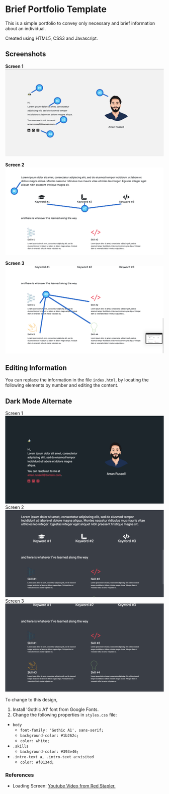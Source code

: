 # Brief Portfolio Template

This is a simple portfolio to convey only necessary and brief information about an individual.

Created using HTML5, CSS3 and Javascript.

## Screenshots

**Screen 1**
![Screen 1](screens/screen1.png)

**Screen 2**
![Screen 2](screens/screen2.png)

**Screen 3**
![Screen 3](screens/screen3.png)

## Editing Information

You can replace the information in the file ```index.html```, by locating the following elements by number and editing the content.

## Dark Mode Alternate
Screen 1
![Screen 1](screens/screen4.png)
Screen 2
![Screen 2](screens/screen5.png)
Screen 3
![Screen 3](screens/screen6.png)

To change to this design,
1. Install 'Gothic A1' font from Google Fonts.
2. Change the following properties in ```styles.css``` file:
- ```body```
  - ```font-family: 'Gothic A1', sans-serif;```
  - ```background-color: #1b262c;```
  - ```color: white;```
- ```.skills```
  - ```background-color: #393e46;```
- ```.intro-text a, .intro-text a:visited```
  - ```color: #f0134d;```

### References
- Loading Screen: [Youtube Video from Red Stapler.](https://www.youtube.com/watch?v=gttmqvZ4kYc)
